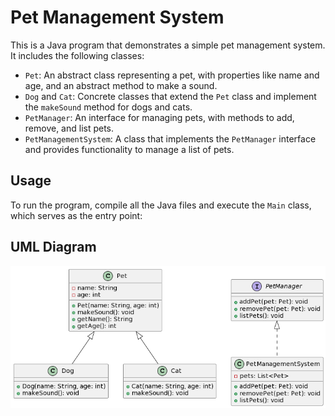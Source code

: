 # Pet Management System

This is a Java program that demonstrates a simple pet management system. It includes the following classes:

- `Pet`: An abstract class representing a pet, with properties like name and age, and an abstract method to make a sound.
- `Dog` and `Cat`: Concrete classes that extend the `Pet` class and implement the `makeSound` method for dogs and cats.
- `PetManager`: An interface for managing pets, with methods to add, remove, and list pets.
- `PetManagementSystem`: A class that implements the `PetManager` interface and provides functionality to manage a list of pets.

## Usage

To run the program, compile all the Java files and execute the `Main` class, which serves as the entry point:

## UML Diagram

![Link Name](Pet_management_system_UML_diagram.png) 
